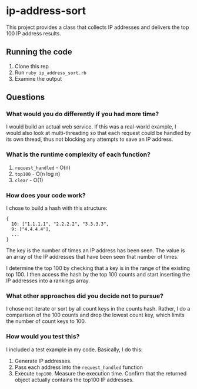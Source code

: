 # ip-address-sort

This project provides a class that collects IP addresses and delivers the top 100 IP address results.

## Running the code

1. Clone this rep
2. Run `ruby ip_address_sort.rb`
3. Examine the output

## Questions

### What would you do differently if you had more time?

I would build an actual web service. If this was a
real-world example, I would also look at multi-threading so that each request could
be handled by its own thread, thus not blocking any attempts to save an IP address.

### What is the runtime complexity of each function?

1. `request_handled` - O(n)
2. `top100` - O(n log n)
3. `clear` - O(1)

### How does your code work?

I chose to build a hash with this structure:

```
{
  10: ["1.1.1.1", "2.2.2.2", "3.3.3.3",
  9: ["4.4.4.4"],
  ...
}
```

The key is the number of times an IP address has been seen. The value is an array
of the IP addresses that have been seen that number of times.

I determine the top 100 by checking that a key is in the range of the existing top 100.
I then access the hash by the top 100 counts and start inserting the IP addresses
into a rankings array. 

### What other approaches did you decide not to pursue?

I chose not iterate or sort by all count keys in the counts hash. Rather, I do
a comparison of the 100 counts and drop the lowest count key, which limits the number of count keys to 100.

### How would you test this?

I included a test example in my code. Basically, I do this:

1. Generate IP addresses.
2. Pass each address into the `request_handled` function
3. Execute `top100`. Measure the execution time. Confirm that the returned object
actually contains the top100 IP addresses.

